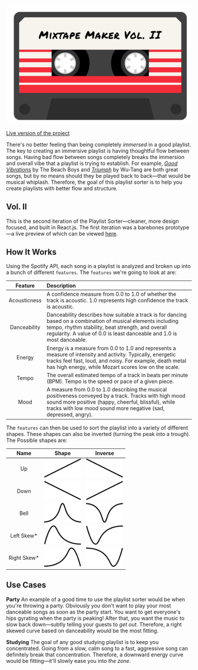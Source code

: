 <p align="center">
  <img src="./img/logo.png" width="500">
</p>

[Live version of the project](http://mixtape-maker.xyz)

There's no better feeling than being completely *immersed* in a good playlist. The key to creating an immersive playlist is having thoughtful flow between songs. Having bad flow between songs completely breaks the immersion and overall vibe that a playlist is trying to establish. For example, [*Good Vibrations*](https://open.spotify.com/track/5t9KYe0Fhd5cW6UYT4qP8f?si=LSOjru8ORumZs2pSc97nQA) by The Beach Boys and [*Triumph*](https://open.spotify.com/track/3glqlA5qY3bbo8UaUDGPnw?si=58Rixp_7T9a2ZwY_UEj7Zg) by Wu-Tang are both great songs, but by no means should they be played back to back—that would be musical whiplash. Therefore, the goal of this playlist sorter is to help you create playlists with better flow and structure.



## Vol. II
This is the second iteration of the Playlist Sorter—cleaner, more design focused, and built in React.js. The first iteration was a barebones prototype—a live preview of which can be viewed [here](http://onrepeat.xyz/playlist-sorter.html).



## How It Works
Using the Spotify API, each song in a playlist is analyzed and broken up into a bunch of different `features`. The `features` we're going to look at are:

| Feature | Description |
|:-------:|:------------|
| Acousticness | A confidence measure from 0.0 to 1.0 of whether the track is acoustic. 1.0 represents high confidence the track is acoustic.|
| Danceability | Danceability describes how suitable a track is for dancing based on a combination of musical elements including tempo, rhythm stability, beat strength, and overall regularity. A value of 0.0 is least danceable and 1.0 is most danceable. |
| Energy | Energy is a measure from 0.0 to 1.0 and represents a measure of intensity and activity. Typically, energetic tracks feel fast, loud, and noisy. For example, death metal has high energy, while Mozart scores low on the scale. |
| Tempo | The overall estimated tempo of a track in beats per minute (BPM). Tempo is the speed or pace of a given piece. |
| Mood | A measure from 0.0 to 1.0 describing the musical positiveness conveyed by a track. Tracks with high mood sound more positive (happy, cheerful, blissful), while tracks with low mood sound more negative (sad, depressed, angry). |

The `features` can then be used to sort the playlist into a variety of different shapes. These shapes can also be inverted (turning the peak into a trough). The Possible shapes are:

|Name|Shape|Inverse|
|:-:|:-:|:-:|
|Up| <img src="./img/linear-up.png" width="100"/> | <img src="./img/linear-down.png" width="100"/> |
|Down| <img src="./img/linear-down.png" width="100"/> | <img src="./img/linear-up.png" width="100"/> |
|Bell| <img src="./img/normal-distribution.png" width="100"/> | <img src="./img/normal-distribution-inverse.png" width="100"/> |
|Left Skew*| <img src="./img/skewed-left.png" width="100"/> | <img src="./img/skewed-left-inverse.png" width="100"/> |
|Right Skew*| <img src="./img/skewed-right.png" width="100"/> | <img src="./img/skewed-right-inverse.png" width="100"/> |



## Use Cases
**Party**
An example of a good time to use the playlist sorter would be when you're throwing a party. Obviously you don't want to play your most danceable songs as soon as the party start. You want to get everyone's hips gyrating when the party is peaking! After that, you want the music to slow back down—subtly telling your guests to *get out*. Therefore, a right skewed curve based on danceability would be the most fitting.

**Studying**
The goal of any good studying playlist is to keep you concentrated. Going from a slow, calm song to a fast, aggressive song can definitely break that concentration. Therefore, a downward energy curve would be fitting—it'll slowly ease you into *the zone*.

